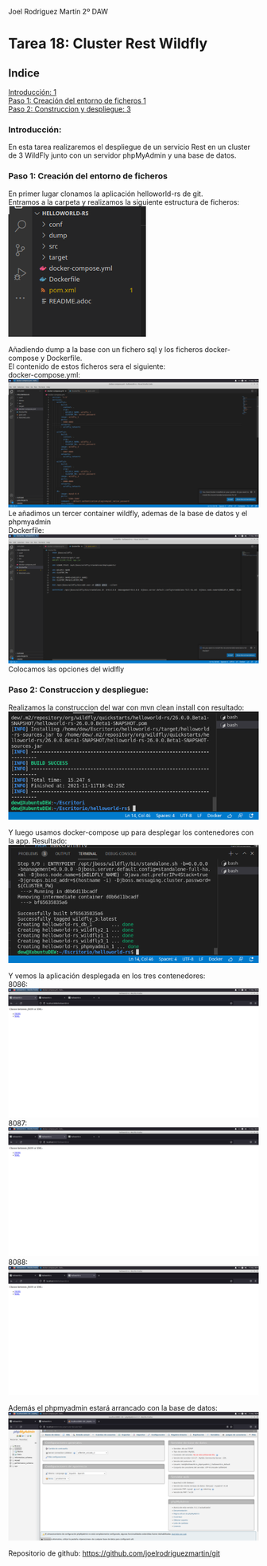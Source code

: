 Joel Rodriguez Martín
2º DAW

# Tarea 18: Cluster Rest Wildfly

## Indice    
[Introducción:	1](#introduccion)       
[Paso 1: Creación del entorno de ficheros	1](#paso1)       
[Paso 2: Construccion y despliegue:	3](#paso2)      

### Introducción:<a name="introduccion"></a>
En esta tarea realizaremos el despliegue de un servicio Rest en un cluster de 3 WildFly junto con un servidor phpMyAdmin y una base de datos.


### Paso 1: Creación del entorno de ficheros<a name="paso1"></a>
En primer lugar clonamos la aplicación helloworld-rs de git.   
Entramos a la carpeta y realizamos la siguiente estructura de ficheros:    
![Captura 1](https://github.com/joelrodriguezmartin/git/blob/main/imgsT18/captura1.png)<br/>








Añadiendo dump a la base con un fichero sql y los ficheros docker-compose y Dockerfile.   
El contenido de estos ficheros sera el siguiente:   
docker-compose.yml:   
![Captura 1](https://github.com/joelrodriguezmartin/git/blob/main/imgsT18/captura2.png)<br/>
Le añadimos un tercer container wildfly, ademas de la base de datos y el phpmyadmin   
Dockerfile:   
![Captura 1](https://github.com/joelrodriguezmartin/git/blob/main/imgsT18/captura3.png)<br/>
Colocamos las opciones del widlfly






### Paso 2: Construccion y despliegue:<a name="paso2"></a>
Realizamos la construccion del war con mvn clean install con resultado:   
![Captura 1](https://github.com/joelrodriguezmartin/git/blob/main/imgsT18/captura4.png)<br/>







Y luego usamos docker-compose up para desplegar los contenedores con la app. Resultado:   
![Captura 1](https://github.com/joelrodriguezmartin/git/blob/main/imgsT18/captura5.png)<br/>








Y vemos la aplicación desplegada en los tres contenedores:   
8086:   
![Captura 1](https://github.com/joelrodriguezmartin/git/blob/main/imgsT18/captura6.png)<br/>
8087:   
![Captura 1](https://github.com/joelrodriguezmartin/git/blob/main/imgsT18/captura7.png)<br/>
8088:   
![Captura 1](https://github.com/joelrodriguezmartin/git/blob/main/imgsT18/captura8.png)<br/>






Además el phpmyadmin estará arrancado con la base de datos:   
![Captura 1](https://github.com/joelrodriguezmartin/git/blob/main/imgsT18/captura10.png)<br/>

Repositorio de github: https://github.com/joelrodriguezmartin/git
